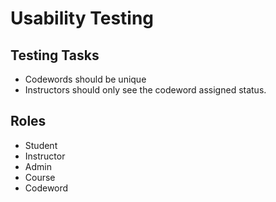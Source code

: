 # Usability Testing

## Testing Tasks
- Codewords should be unique
- Instructors should only see the codeword assigned status.


## Roles
- Student
- Instructor
- Admin
- Course
- Codeword